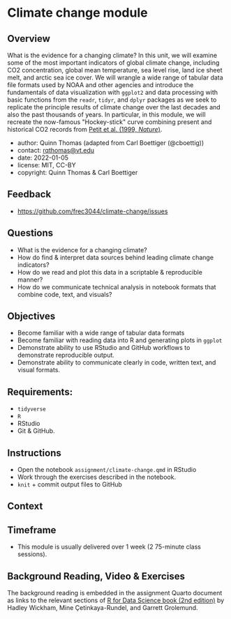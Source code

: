 
# Climate change module

## Overview

What is the evidence for a changing climate? In this unit, we will examine some of the most important indicators of global climate change, including CO2 concentration, global mean temperature, sea level rise, land ice sheet melt, and arctic sea ice cover. We will wrangle a wide range of tabular data file formats used by NOAA and other agencies and introduce the fundamentals of data visualization with `ggplot2` and data processing with basic functions from the `readr`, `tidyr`, and `dplyr` packages as we seek to replicate the principle results of climate change over the last decades and also the past thousands of years. In particular, in this module, we will recreate the now-famous "Hockey-stick" curve combining present and historical CO2 records from [Petit et al. (1999, *Nature*)](https://doi.org/10.1038/20859 "Climate and atmospheric history of the past 420,000 years from the Vostok ice core, Antarctica").

- author: Quinn Thomas (adapted from Carl Boettiger (@cboettig))
- contact: <rqthomas@vt.edu>
- date: 2022-01-05
- license: MIT, CC-BY
- copyright: Quinn Thomas & Carl Boettiger

## Feedback

- <https://github.com/frec3044/climate-change/issues>

## Questions

 - What is the evidence for a changing climate?
 - How do find & interpret data sources behind leading climate change indicators?
 - How do we read and plot this data in a scriptable & reproducible manner?
 - How do we communicate technical analysis in notebook formats that combine code, text, and visuals?

## Objectives

  - Become familiar with a wide range of tabular data formats
  - Become familiar with reading data into R and generating plots in `ggplot`
  - Demonstrate ability to use RStudio and GitHub workflows to demonstrate reproducible output.
  - Demonstrate ability to communicate clearly in code, written text, and visual formats.
## Requirements:

  - `tidyverse`
  - `R`
  - RStudio
  - Git & GitHub.

## Instructions

  - Open the notebook `assignment/climate-change.qmd` in RStudio
  - Work through the exercises described in the notebook.
  - `knit` + commit output files to GitHub

## Context


## Timeframe

  - This module is usually delivered over 1 week (2 75-minute class sessions).


## Background Reading, Video & Exercises

The background reading is embedded in the assignment Quarto document as links to the relevant sections of [R for Data Science book (2nd edition)](https://r4ds.hadley.nz) by Hadley Wickham, Mine Çetinkaya-Rundel, and Garrett Grolemund.
